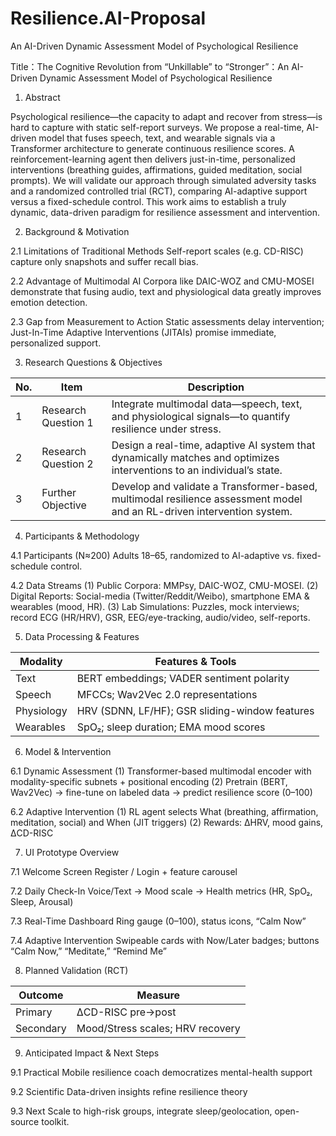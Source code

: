 # Resilience.AI-Proposal
An AI-Driven Dynamic Assessment Model of Psychological Resilience


Title：The Cognitive Revolution from “Unkillable” to “Stronger”：An AI-Driven Dynamic Assessment Model of Psychological Resilience


1. Abstract

Psychological resilience—the capacity to adapt and recover from stress—is hard to capture with static self-report surveys. We propose a real-time, AI-driven model that fuses speech, text, and wearable signals via a Transformer architecture to generate continuous resilience scores. A reinforcement-learning agent then delivers just-in-time, personalized interventions (breathing guides, affirmations, guided meditation, social prompts). We will validate our approach through simulated adversity tasks and a randomized controlled trial (RCT), comparing AI-adaptive support versus a fixed-schedule control. This work aims to establish a truly dynamic, data-driven paradigm for resilience assessment and intervention.


2. Background & Motivation

2.1 Limitations of Traditional Methods
Self-report scales (e.g. CD-RISC) capture only snapshots and suffer recall bias.

2.2 Advantage of Multimodal AI
Corpora like DAIC-WOZ and CMU-MOSEI demonstrate that fusing audio, text and physiological data greatly improves emotion detection.

2.3 Gap from Measurement to Action
Static assessments delay intervention; Just-In-Time Adaptive Interventions (JITAIs) promise immediate, personalized support.


3. Research Questions & Objectives

| No. | Item                | Description                                                                                                            |
| --- | ------------------- | ---------------------------------------------------------------------------------------------------------------------- |
| 1   | Research Question 1 | Integrate multimodal data—speech, text, and physiological signals—to quantify resilience under stress.                 |
| 2   | Research Question 2 | Design a real-time, adaptive AI system that dynamically matches and optimizes interventions to an individual’s state.  |
| 3   | Further Objective   | Develop and validate a Transformer-based, multimodal resilience assessment model and an RL-driven intervention system. |



4. Participants & Methodology

4.1 Participants (N≈200)
Adults 18–65, randomized to AI-adaptive vs. fixed-schedule control.

4.2 Data Streams
(1) Public Corpora: MMPsy, DAIC-WOZ, CMU-MOSEI.
(2) Digital Reports: Social-media (Twitter/Reddit/Weibo), smartphone EMA & wearables (mood, HR).
(3) Lab Simulations: Puzzles, mock interviews; record ECG (HR/HRV), GSR, EEG/eye-tracking, audio/video, self-reports.


5. Data Processing & Features

| Modality       | Features & Tools                               |
| -------------- | ---------------------------------------------- |
| Text           | BERT embeddings; VADER sentiment polarity      |
| Speech         | MFCCs; Wav2Vec 2.0 representations             |
| Physiology     | HRV (SDNN, LF/HF); GSR sliding-window features |
| Wearables      | SpO₂; sleep duration; EMA mood scores          |


6. Model & Intervention

6.1 Dynamic Assessment
(1) Transformer-based multimodal encoder with modality-specific subnets + positional encoding
(2) Pretrain (BERT, Wav2Vec) → fine-tune on labeled data → predict resilience score (0–100)

6.2 Adaptive Intervention
(1) RL agent selects What (breathing, affirmation, meditation, social) and When (JIT triggers)
(2) Rewards: ΔHRV, mood gains, ΔCD-RISC


7. UI Prototype Overview

7.1 Welcome Screen
Register / Login + feature carousel

7.2 Daily Check-In
Voice/Text → Mood scale → Health metrics (HR, SpO₂, Sleep, Arousal)

7.3 Real-Time Dashboard
Ring gauge (0–100), status icons, “Calm Now”

7.4 Adaptive Intervention
Swipeable cards with Now/Later badges; buttons “Calm Now,” “Meditate,” “Remind Me”


8. Planned Validation (RCT)

| Outcome       | Measure                          |
| ------------- | -------------------------------- |
| Primary       | ΔCD-RISC pre→post                |
| Secondary     | Mood/Stress scales; HRV recovery |



9. Anticipated Impact & Next Steps

9.1 Practical
Mobile resilience coach democratizes mental-health support

9.2 Scientific
Data-driven insights refine resilience theory

9.3 Next
Scale to high-risk groups, integrate sleep/geolocation, open-source toolkit.

